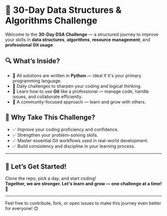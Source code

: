 # 🧠 30-Day Data Structures & Algorithms Challenge

Welcome to the **30-Day DSA Challenge** — a structured journey to improve your skills in **data structures**, **algorithms**, **resource management**, and **professional Git usage**.

## 🔍 What’s Inside?

- 🐍 All solutions are written in **Python** — ideal if it's your primary programming language.
- 📅 Daily challenges to sharpen your coding and logical thinking.
- 📁 Learn how to use **Git** like a professional — manage code, handle issues, and collaborate efficiently.
- 🤝 A community-focused approach — learn and grow with others.

## 🎯 Why Take This Challenge?

- ✅ Improve your coding proficiency and confidence.
- ✅ Strengthen your problem-solving skills.
- ✅ Master essential Git workflows used in real-world development.
- ✅ Build consistency and discipline in your learning process.

---

## 🚀 Let’s Get Started!

Clone the repo, pick a day, and start coding!  
**Together, we are stronger. Let's learn and grow — one challenge at a time! 💪**

---

Feel free to contribute, fork, or open issues to make this journey even better for everyone! 😊
